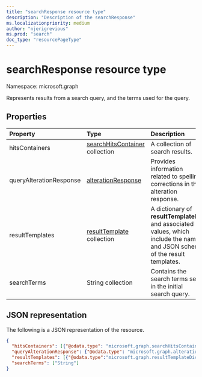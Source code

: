 ```yaml
---
title: "searchResponse resource type"
description: "Description of the searchResponse"
ms.localizationpriority: medium
author: "njerigrevious"
ms.prod: "search"
doc_type: "resourcePageType"
---
```


# searchResponse resource type

Namespace: microsoft.graph

Represents results from a search query, and the terms used for the query. 

## Properties

| Property     | Type        | Description |
|:-------------|:------------|:------------|
|hitsContainers|[searchHitsContainer](searchhitscontainer.md) collection|A collection of search results.|
|queryAlterationResponse|[alterationResponse](alterationresponse.md)|Provides information related to spelling corrections in the alteration response.|
|resultTemplates|[resultTemplate](resulttemplate.md) collection|A dictionary of **resultTemplateIds** and associated values, which include the name and JSON schema of the result templates.|
|searchTerms|String collection|Contains the search terms sent in the initial search query.|

## JSON representation

The following is a JSON representation of the resource.

<!-- {
  "blockType": "resource",
  "optionalProperties": [

  ],
  "@odata.type": "microsoft.graph.searchResponse",
  "baseType": null
}-->

```json
{
  "hitsContainers": [{"@odata.type": "microsoft.graph.searchHitsContainer"}],
  "queryAlterationResponse": {"@odata.type": "microsoft.graph.alterationResponse"},
  "resultTemplates": [{"@odata.type":"microsoft.graph.resultTemplateDictionary"}],
  "searchTerms": ["String"]
}
```

<!-- uuid: 16cd6b66-4b1a-43a1-adaf-3a886856ed98
2019-02-04 14:57:30 UTC -->
<!-- {
  "type": "#page.annotation",
  "description": "searchResponse resource",
  "keywords": "",
  "section": "documentation",
  "tocPath": ""
}-->

